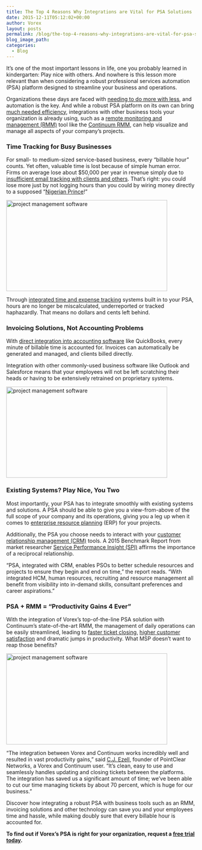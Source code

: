 ```yaml
---
title: The Top 4 Reasons Why Integrations are Vital for PSA Solutions
date: 2015-12-11T05:12:02+00:00
author: Vorex
layout: posts
permalink: /blog/the-top-4-reasons-why-integrations-are-vital-for-psa-solutions/
blog_image_path:
categories:
  - Blog
---
```

It&#8217;s one of the most important lessons in life, one you probably learned in kindergarten: Play nice with others. And nowhere is this lesson more relevant than when considering a robust professional services automation (PSA) platform designed to streamline your business and operations.<!--more-->

Organizations these days are faced with <a href="https://diginomica.com/2015/12/02/why-modern-service-businesses-must-unite-services-sales-and-hr/#.VmiJVt-rSRs" target="_blank">needing to do more with less</a>, and automation is the key. And while a robust PSA platform on its own can bring <a href="http://www.mspbusinessmanagement.com/blog/does-my-msp-need-psa-tool" target="_blank">much needed efficiency</a>, integrations with other business tools your organization is already using, such as a <a href="http://www.continuum.net/solutions/rmm-software/remote-monitoring-and-management" target="_blank">remote monitoring and management (RMM)</a> tool like the <a href="http://www.vorex.com/navigate-2015-vorex-and-continuum-integrate-for-better-business-workflows-and-customer-service/" target="_blank">Continuum RMM</a>, can help visualize and manage all aspects of your company&#8217;s projects.

### Time Tracking for Busy Businesses

For small- to medium-sized service-based business, every &#8220;billable hour&#8221; counts. Yet often, valuable time is lost because of simple human error. Firms on average lose about $50,000 per year in revenue simply due to <a href="https://hbr.org/2015/01/workers-are-bad-at-filling-out-timesheets-and-it-costs-billions-a-day" target="_blank">insufficient email tracking with clients and others</a>. That&#8217;s right: you could lose more just by not logging hours than you could by wiring money directly to a supposed &#8220;<a href="https://www.bbb.org/new-york-city/get-consumer-help/articles/the-nigerian-prince-old-scam-new-twist/" target="_blank">Nigerian Prince</a>!&#8221;

<img class="aligncenter" src="https://media.giphy.com/media/tjaTfEwQTxjZ6/giphy.gif" alt="project management software" width="428" height="242" />

Through <a href="http://www.vorex.com/the-1-hack-for-capturing-billable-hours-without-error/" target="_blank">integrated time and expense tracking</a> systems built in to your PSA, hours are no longer be miscalculated, underreported or tracked haphazardly. That means no dollars and cents left behind.

### Invoicing Solutions, Not Accounting Problems

With <a href="http://www.vorex.com/media/new-vorex-winter-2015-release-simplifies-online-project-management-for-smbs-and-professional-services-organizations/" target="_blank">direct integration into accounting software</a> like QuickBooks, every minute of billable time is accounted for. Invoices can automatically be generated and managed, and clients billed directly.

Integration with other commonly-used business software like Outlook and Salesforce means that your employees will not be left scratching their heads or having to be extensively retrained on proprietary systems.

<img class="aligncenter" src="https://media.giphy.com/media/VUdLlDsKlQi5i/giphy.gif" alt="project management software" width="428" height="242" />

### Existing Systems? Play Nice, You Two

Most importantly, your PSA has to integrate smoothly with existing systems and solutions. A PSA should be able to give you a view-from-above of the full scope of your company and its operations, giving you a leg up when it comes to <a href="http://www.vorex.com/characteristics-of-a-modern-erp/" target="_blank">enterprise resource planning</a> (ERP) for your projects.

Additionally, the PSA you choose needs to interact with your <a href="http://www.vorex.com/product/customer-relationship-management/" target="_blank">customer relationship management (CRM)</a> tools. A 2015 Benchmark Report from market researcher <a href="http://www.spiresearch.com/psmaturitymodel/2015-best-of-the-best.html" target="_blank">Service Performance Insight (SPI)</a> affirms the importance of a reciprocal relationship.

&#8220;PSA, integrated with CRM, enables PSOs to better schedule resources and projects to ensure they begin and end on time,&#8221; the report reads. &#8220;With integrated HCM, human resources, recruiting and resource management all benefit from visibility into in-demand skills, consultant preferences and career aspirations.&#8221;

### PSA + RMM = &#8220;Productivity Gains 4 Ever&#8221;

With the integration of Vorex&#8217;s top-of-the-line PSA solution with Continuum&#8217;s state-of-the-art RMM, the management of daily operations can be easily streamlined, leading to <a href="http://www.vorex.com/media/vorex-and-continuum-launch-platform-integration-to-streamline-ticketing-and-workflows-for-increased-time-savings-and-productivity/" target="_blank">faster ticket closing</a>, <a href="http://www.vorex.com/how-a-good-psa-positively-impacts-customer-service/" target="_blank">higher customer satisfaction</a> and dramatic jumps in productivity. What MSP doesn&#8217;t want to reap those benefits?

<img class="aligncenter" src="https://media.giphy.com/media/10CbsWczvVvC3S/giphy.gif" alt="project management software" width="428" height="242" />

&#8220;The integration between Vorex and Continuum works incredibly well and resulted in vast productivity gains,&#8221; said <a href="http://www.vorex.com/media/vorex-and-continuum-launch-platform-integration-to-streamline-ticketing-and-workflows-for-increased-time-savings-and-productivity/" target="_blank">C.J. Ezell</a>, founder of PointClear Networks, a Vorex and Continuum user. &#8220;It&#8217;s clean, easy to use and seamlessly handles updating and closing tickets between the platforms. The integration has saved us a significant amount of time; we&#8217;ve been able to cut our time managing tickets by about 70 percent, which is huge for our business.&#8221;

Discover how integrating a robust PSA with business tools such as an RMM, invoicing solutions and other technology can save you and your employees time and hassle, while making doubly sure that every billable hour is accounted for.

**To find out if Vorex&#8217;s PSA is right for your organization, request a <a href="http://www.vorex.com/free-trial/" target="_blank">free trial today</a>.**
